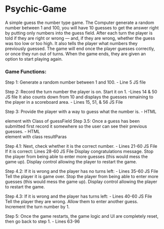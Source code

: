 # Psychic-Game
A simple guess the number type game. The Computer generate a random number between 1 and 100, you will have 10 guesses to get the answer right by putting only numbers into the guess field.
After each turn the player is told if they are right or wrong — and, if they are wrong, whether the guess was too low or too high. It also tells the player what numbers they previously guessed. The game will end once the player guesses correctly, or once they run out of turns. When the game ends, they are given an option to start playing again.

### Game Functions:
Step 1:
Generate a random number between 1 and 100.  - Line 5 JS file

Step 2:
Record the turn number the player is on. Start it on 1. -Lines 14 & 50 JS file
    It also counts down from 10 and displays the guesses remaining to the player in a scoreboard area. - Lines 15, 51, & 56 JS File 
    
Step 3:
Provide the player with a way to guess what the number is. - HTML <form> element with Class of guessField
Step 3.5:
Once a guess has been submitted first record it somewhere so the user can see their previous guesses. - HTML <div> element with class resultParas

Step 4.1:
Next, check whether it is the correct number. - Lines 21-60 JS File
If it is correct: Lines 28-60 JS File
    Display congratulations message.
    Stop the player from being able to enter more guesses (this would mess the game up).
    Display control allowing the player to restart the game.
    
Step 4.2:
If it is wrong and the player has no turns left: - Lines 35-60 JS File
Tell the player it is game over.
Stop the player from being able to enter more guesses (this would mess the game up).
Display control allowing the player to restart the game.

Step 4.3:
If it is wrong and the player has turns left: - Lines 40-60 JS File
    Tell the player they are wrong.
    Allow them to enter another guess.
    Increment the turn number by 1.

Step 5:
Once the game restarts, the game logic and UI are completely reset, then go back to step 1. - Lines 63-96

<!--//From a template I found online//-->
<!--## Getting Started-->
<!---->
<!--These instructions will get you a copy of the project up and running on your local machine for development and testing purposes. See deployment for notes on how to deploy the project on a live system.-->
<!---->
<!--### Prerequisites-->
<!---->
<!--What things you need to install the software and how to install them-->
<!---->
<!--```-->
<!--Give examples-->
<!--```-->
<!---->
<!--### Installing-->
<!---->
<!--A step by step series of examples that tell you how to get a development env running-->
<!---->
<!--Say what the step will be-->
<!---->
<!---->
<!--## Deployment-->
<!---->
<!--Add additional notes about how to deploy this on a live system-->
<!---->
<!--## Built With-->
<!---->
<!--* VSCode -->
<!---->
